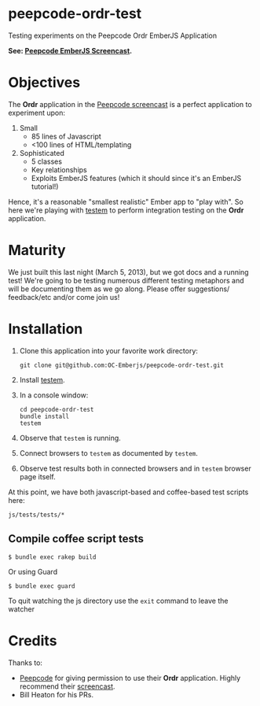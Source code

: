 peepcode-ordr-test
==================

Testing experiments on the Peepcode Ordr EmberJS Application

**See: [Peepcode EmberJS Screencast](https://peepcode.com/products/emberjs).**

# Objectives

The **Ordr** application in the [Peepcode screencast](https://peepcode.com/products/emberjs)
is a perfect application to experiment upon:

1.  Small
    * 85 lines of Javascript
    * <100 lines of HTML/templating
2.  Sophisticated
    * 5 classes
    * Key relationships
    * Exploits EmberJS features (which it should since it's an EmberJS tutorial!)

Hence, it's a reasonable "smallest realistic" Ember app to "play with".  So here we're playing
with [testem](https://github.com/airportyh/testem) to perform integration testing on the **Ordr** application.

# Maturity

We just built this last night (March 5, 2013), but we got docs and a running test!  We're going to be testing
numerous different testing metaphors and will be documenting them as we go along.  Please offer suggestions/
feedback/etc and/or come join us!

# Installation

1.  Clone this application into your favorite work directory:

        git clone git@github.com:OC-Emberjs/peepcode-ordr-test.git

1.  Install [testem](https://github.com/airportyh/testem).
1.  In a console window:

        cd peepcode-ordr-test
        bundle install
        testem

1.  Observe that ```testem``` is running.
1.  Connect browsers to ```testem``` as documented by ```testem```.
1.  Observe test results both in connected browsers and in ```testem``` browser page itself.

At this point, we have both javascript-based and coffee-based test scripts here:

    js/tests/tests/*

## Compile coffee script tests 

    $ bundle exec rakep build

Or using Guard

    $ bundle exec guard

To quit watching the js directory use the `exit` command to leave the watcher

# Credits

Thanks to:

* [Peepcode](http://peepcode.com) for giving permission to use their **Ordr** application.  Highly recommend
their [screencast](https://peepcode.com/products/emberjs).
* Bill Heaton for his PRs.
